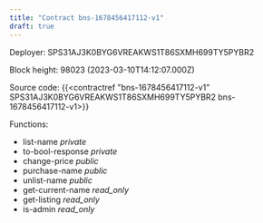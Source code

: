 ```yaml
---
title: "Contract bns-1678456417112-v1"
draft: true
---
```

Deployer: SPS31AJ3K0BYG6VREAKWS1T86SXMH699TY5PYBR2


 



Block height: 98023 (2023-03-10T14:12:07.000Z)

Source code: {{<contractref "bns-1678456417112-v1" SPS31AJ3K0BYG6VREAKWS1T86SXMH699TY5PYBR2 bns-1678456417112-v1>}}

Functions:

* list-name _private_
* to-bool-response _private_
* change-price _public_
* purchase-name _public_
* unlist-name _public_
* get-current-name _read_only_
* get-listing _read_only_
* is-admin _read_only_
